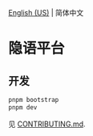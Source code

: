 [English (US)](README.md) | 简体中文

# 隐语平台

## 开发

```bash
pnpm bootstrap
pnpm dev
```

见 [CONTRIBUTING.md](CONTRIBUTING.zh-Hans.md).
